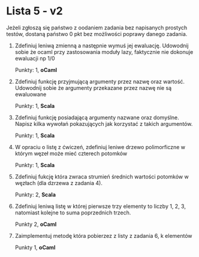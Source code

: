 Lista 5 - v2
==========

Jeżeli zgłoszą się państwo z oodaniem zadania bez napisanych prostych testów, dostaną państwo 0 pkt bez możliwości poprawy danego zadania. 


1. Zdefiniuj leniwą zmienną a następnie  wymuś jej ewaluację. Udowodnij sobie że ocaml przy zastosowania moduły lazy, faktycznie nie dokonuje ewaluacji np 1/0


   Punkty: 1, **oCaml**


2. Zdefiniuj funkcję przyjmującą argumenty przez nazwę oraz wartość. Udowodnij sobie że argumenty przekazane przez nazwę nie są ewaluowane


   Punkty: 1, **Scala**


3. Zdefiniuj funkcję posiadającą argumenty nazwane oraz domyślne. Napisz kilka wywołań pokazujących jak korzystać z takich argumentów. 

   Punkty: 1, **Scala**


4. W opraciu o listę z ćwiczeń, zdefiniuj leniwe drzewo polimorficzne w którym węzeł może mieć czterech potomków

   Punkty: 1, **Scala**


5. Zdefiniuj fukcję która zwraca strumień średnich wartości potomków w węzłach (dla dzrzewa z zadania 4). 

   Punkty: 2, **Scala**


6. Zdefiniuj leniwą listę w której pierwsze trzy elementy to liczby 1, 2, 3, natomiast kolejne to suma poprzednich trzech. 

	Punkty 2, **oCaml**

7. Zaimplementuj metodę która pobierzez z listy z zadania 6, k elementów 

	Punkty 1, **oCaml**
